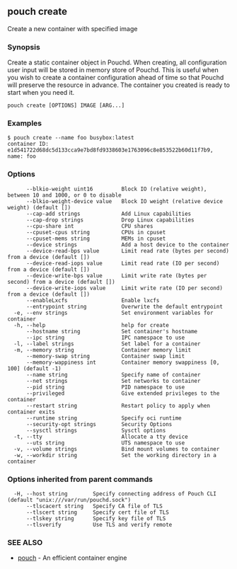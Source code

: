 ## pouch create

Create a new container with specified image

### Synopsis

Create a static container object in Pouchd. When creating, all configuration user input will be stored in memory store of Pouchd. This is useful when you wish to create a container configuration ahead of time so that Pouchd will preserve the resource in advance. The container you created is ready to start when you need it.

```
pouch create [OPTIONS] IMAGE [ARG...]
```

### Examples

```
$ pouch create --name foo busybox:latest
container ID: e1d541722d68dc5d133cca9e7bd8fd9338603e1763096c8e853522b60d11f7b9, name: foo
```

### Options

```
      --blkio-weight uint16         Block IO (relative weight), between 10 and 1000, or 0 to disable
      --blkio-weight-device value   Block IO weight (relative device weight) (default [])
      --cap-add strings             Add Linux capabilities
      --cap-drop strings            Drop Linux capabilities
      --cpu-share int               CPU shares
      --cpuset-cpus string          CPUs in cpuset
      --cpuset-mems string          MEMs in cpuset
      --device strings              Add a host device to the container
      --device-read-bps value       Limit read rate (bytes per second) from a device (default [])
      --device-read-iops value      Limit read rate (IO per second) from a device (default [])
      --device-write-bps value      Limit write rate (bytes per second) from a device (default [])
      --device-write-iops value     Limit write rate (IO per second) from a device (default [])
      --enableLxcfs                 Enable lxcfs
      --entrypoint string           Overwrite the default entrypoint
  -e, --env strings                 Set environment variables for container
  -h, --help                        help for create
      --hostname string             Set container's hostname
      --ipc string                  IPC namespace to use
  -l, --label strings               Set label for a container
  -m, --memory string               Container memory limit
      --memory-swap string          Container swap limit
      --memory-wappiness int        Container memory swappiness [0, 100] (default -1)
      --name string                 Specify name of container
      --net strings                 Set networks to container
      --pid string                  PID namespace to use
      --privileged                  Give extended privileges to the container
      --restart string              Restart policy to apply when container exits
      --runtime string              Specify oci runtime
      --security-opt strings        Security Options
      --sysctl strings              Sysctl options
  -t, --tty                         Allocate a tty device
      --uts string                  UTS namespace to use
  -v, --volume strings              Bind mount volumes to container
  -w, --workdir string              Set the working directory in a container
```

### Options inherited from parent commands

```
  -H, --host string        Specify connecting address of Pouch CLI (default "unix:///var/run/pouchd.sock")
      --tlscacert string   Specify CA file of TLS
      --tlscert string     Specify cert file of TLS
      --tlskey string      Specify key file of TLS
      --tlsverify          Use TLS and verify remote
```

### SEE ALSO

* [pouch](pouch.md)	 - An efficient container engine

